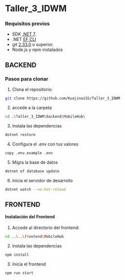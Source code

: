 ﻿# Taller_3_IDWM
### Requisitos previos

- SDK [.NET 7](https://dotnet.microsoft.com/es-es/download/dotnet/7.0).
- .NET [EF CLI](https://www.nuget.org/packages/dotnet-ef/)
- git [2.33.0](https://git-scm.com/downloads) o superior.
- Node.js y npm instalados

    
## BACKEND
### Pasos para clonar

1. Clona el repositorio:
```bash
git clone https://github.com/KuajinaiSS/Taller_3_IDWM
```

2. accede a la carpeta
```bash
cd .\Taller_3_IDWM\Backend\MobileHub\
```

3. Instala las dependencias
```bash
dotnet restore
```

4. Configura el .env con tus valores
```bash
copy .env.example .env
```

5. Migra la base de datos
```bash
dotnet ef database update
```

6. Inicia el servidor de desarrollo
```bash
dotnet watch --no-hot-reload
```

## FRONTEND
#### Instalación del Frontend

1. Accede al directorio del frontend:
```bash
cd ..\..\frontend\MobileHub
```

2. Instala las dependencias
```bash
npm install
```

3. Inicia el frontend
```bash
npm run start
```
